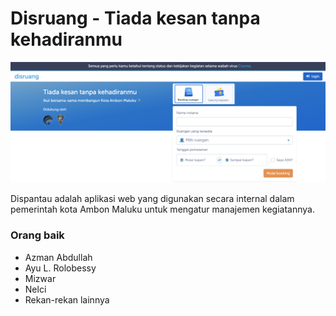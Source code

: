 # Disruang - Tiada kesan tanpa kehadiranmu
![demo](./disruang-demo.png)

Dispantau adalah aplikasi web yang digunakan secara internal dalam pemerintah kota Ambon Maluku untuk mengatur manajemen kegiatannya.

### Orang baik
* Azman Abdullah
* Ayu L. Rolobessy
* Mizwar
* Nelci
* Rekan-rekan lainnya
